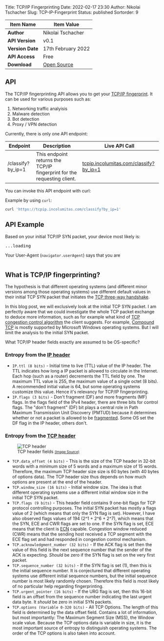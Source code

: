 Title: TCP/IP Fingerprinting
Date: 2022-02-17 23:30
Author: Nikolai Tschacher
Slug: TCP-IP-Fingerprint
Status: published
Sortorder: 9

| Item Name        | Item Value                                         |
|------------------|----------------------------------------------------|
| **Author**       | Nikolai Tschacher                                  |
| **API Version**  | v0.1                                               |
| **Version Date** | 17th February 2022                                 |
| **API Access**   | Free                                               |
| **Download**     | [Open Source](https://github.com/NikolaiT/zardaxt) |


## API

The TCP/IP fingerprinting API allows you to get your [TCP/IP fingerprint](https://tcpip.incolumitas.com/classify?by_ip=1). It can be used for various purposes such as:

1. Networking traffic analyisis 
2. Malware detection
3. Bot detection
4. Proxy / VPN detection

Currently, there is only one API endpoint:

| Endpoint          | Description                                                             | Live API Call                                                                            |
|-------------------|-------------------------------------------------------------------------|------------------------------------------------------------------------------------------|
| /classify?by_ip=1 | This endpoint returns the TCP/IP fingerprint for the requesting client. | [tcpip.incolumitas.com/classify?by_ip=1](https://tcpip.incolumitas.com/classify?by_ip=1) |

You can invoke this API endpoint with curl:

Example by using `curl`:

```bash
curl 'https://tcpip.incolumitas.com/classify?by_ip=1'
```

## API Example

Based on your initial TCP/IP SYN packet, your device most likely is:

<pre id="tcpipFp">
...loading
</pre>

<script>
fetch('https://tcpip.incolumitas.com/classify?by_ip=1')
  .then(response => response.json())
  .then(function(data) {
    document.getElementById('tcpipFp').innerText = JSON.stringify(data, null, 2);
  })
</script>

Your User-Agent (`navigator.userAgent`) says that you are 

<pre id="userAgent">
</pre>

<script>
document.getElementById('userAgent').innerText = navigator.userAgent;
</script>


## What is TCP/IP fingerprinting?

The hypothesis is that different operating systems (and different minor versions among those operating systems) use different default values in their initial TCP SYN packet that initiates the [TCP three-way handshake](https://en.wikipedia.org/wiki/Transmission_Control_Protocol#Connection_establishment).

In this blog post, we will exclusively look at the initial TCP SYN packet. I am perfectly aware that we could investigate the whole TCP packet exchange to deduce more information, such as for example what kind of [TCP congestion control algorithm](https://en.wikipedia.org/wiki/TCP_congestion_control) the client suggests. For example, [Compound TCP](https://en.wikipedia.org/wiki/Compound_TCP) is mostly supported by Microsoft Windows operating systems. But I will limit the analysis to the initial SYN packet.

What TCP/IP header fields exactly are assumed to be OS-specific?

### Entropy from the [IP header](https://en.wikipedia.org/wiki/IPv4)

+ `IP.ttl (8 bits)` - Initial time to live (TTL) value of the IP header. The TTL indicates how long a IP packet is allowed to circulate in the Internet. Each hop (such as a router) decrements the TTL field by one. The maximum TTL value is 255, the maximum value of a single octet (8 bits). A recommended initial value is 64, but some operating systems customize this value. Hence it's relevancy for TCP/IP fingerprinting.
+ `IP.flags (3 bits)` - Don't fragment (DF) and more fragments (MF) flags. In the flags field of the IPv4 header, there are three bits for control flags. The "don't fragment" (DF) bit plays a central role in Path Maximum Transmission Unit Discovery (PMTUD) because it determines whether or not a packet is allowed to be [fragmented](https://www.cisco.com/c/en/us/support/docs/ip/generic-routing-encapsulation-gre/25885-pmtud-ipfrag.html). Some OS set the DF flag in the IP header, others don't.

### Entropy from the [TCP header](https://en.wikipedia.org/wiki/Transmission_Control_Protocol)

<figure>
    <img src="{static}/images/tcpHeader.jpg" alt="TCP header" />
    <figcaption>TCP header fields <a style="font-size: 80%" href="https://stackoverflow.com/questions/24480272/where-is-the-source-and-destination-address-fields-in-tcp-header">(Image Source)</a><span style="font-size: 60%"></span></figcaption>
</figure>

+ `TCP.data_offset (4 bits)` - This is the size of the TCP header in 32-bit words with a minimum size of 5 words and a maximum size of 15 words. Therefore, the maximum TCP header size size is 60 bytes (with 40 bytes of options data). The TCP header size thus depends on how much options are present at the end of the header. 
+ `TCP.window_size (16 bits)` - Initial window size. The idea is that different operating systems use a different initial window size in the initial TCP SYN packet.
+ `TCP.flags (9 bits)` - This header field contains 9 one-bit flags for TCP protocol controlling purposes. The initial SYN packet has mostly a flags value of 2 (which means that only the SYN flag is set). However, I have also observed flags values of 194 (2^1 + 2^6 + 2^7), which means that the SYN, ECE and CWR flags are set to one. If the SYN flag is set, ECE means that the client is [ECN](https://en.wikipedia.org/wiki/Explicit_Congestion_Notification) capable. Congestion window reduced (CWR) means that the sending host received a TCP segment with the ECE flag set and had responded in congestion control mechanism.
+ `TCP.acknowledgment_number (32 bits)` - If the ACK flag is set then the value of this field is the next sequence number that the sender of the ACK is expecting. *Should* be zero if the SYN flag is set on the very first packet.
+ `TCP.sequence_number (32 bits)` - If the SYN flag is set (1), then this is the initial sequence number. It is conjectured that different operating systems use different initial sequence numbers, but the initial sequence number is most likely randomly chosen. Therefore this field is most likely of no particular help regarding fingerprinting.
+ `TCP.urgent_pointer (16 bits)` - If the URG flag is set, then this 16-bit field is an offset from the sequence number indicating the last urgent data byte. It *should* be zero in initial SYN packets.
+ `TCP.options (Variable 0-320 bits)` - All TCP Options. The length of this field is determined by the data offset field. Contains a lot of information, but most importantly: The Maximum Segment Size (MSS), the Window scale value. Because the TCP options data is variable in size, it is the most important source of entropy to distinguish operating systems. The order of the TCP options is also taken into account.

